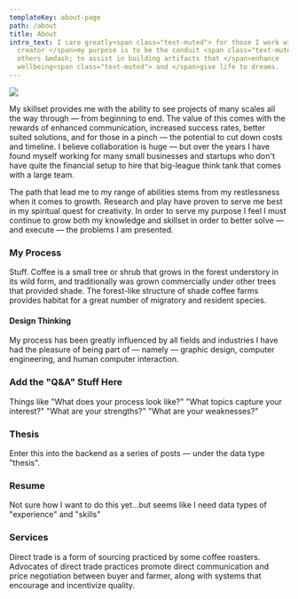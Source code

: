 ```yaml
---
templateKey: about-page
path: /about
title: About
intro_text: I care greatly<span class="text-muted"> for those I work with — as a
  creator </span>my purpose is to be the conduit <span class="text-muted">for
  others &mdash; to assist in building artifacts that </span>enhance
  wellbeing<span class="text-muted"> and </span>give life to dreams.
---
```

![](/img/10b70a12-ae64-41af-b1a9-39ba4188a426-03d54cba-42d9-4b1d-b135-6532d249a2ce.jpg)

My skillset provides me with the ability to see projects of many scales all the way through — from beginning to end. The value of this comes with the rewards of enhanced communication, increased success rates, better suited solutions, and for those in a pinch — the potential to cut down costs and timeline. I believe collaboration is huge — but over the years I have found myself working for many small businesses and startups who don't have quite the financial setup to hire that big-league think tank that comes with a large team.

The path that lead me to my range of abilities stems from my restlessness when it comes to growth. Research and play have proven to serve me best in my spiritual quest for creativity. In order to serve my purpose I feel I must continue to grow both my knowledge and skillset in order to better solve — and execute — the problems I am presented.

### My Process

Stuff. Coffee is a small tree or shrub that grows in the forest understory in its wild form, and traditionally was grown commercially under other trees that provided shade. The forest-like structure of shade coffee farms provides habitat for a great number of migratory and resident species.

#### Design Thinking

My process has been greatly influenced by all fields and industries I have had the pleasure of being part of — namely — graphic design, computer engineering, and human computer interaction.

### Add the "Q&A" Stuff Here

Things like "What does your process look like?" "What topics capture your interest?" "What are your strengths?" "What are your weaknesses?"

### Thesis

Enter this into the backend as a series of posts — under the data type "thesis".

### Resume

Not sure how I want to do this yet...but seems like I need data types of "experience" and "skills"

### Services

Direct trade is a form of sourcing practiced by some coffee roasters. Advocates of direct trade practices promote direct communication and price negotiation between buyer and farmer, along with systems that encourage and incentivize quality.